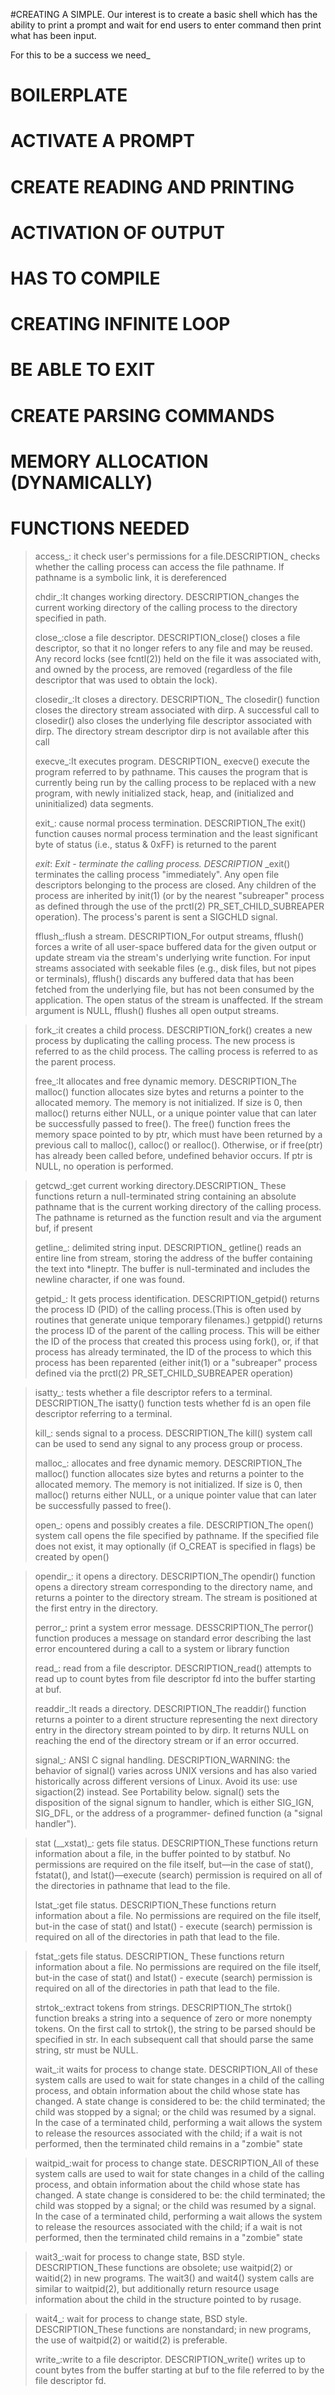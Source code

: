 #CREATING A SIMPLE.
Our interest is to create a basic shell which has the ability to print a prompt and wait for end users to enter command then print what has been input.

For this to be a success we need_
# BOILERPLATE
# ACTIVATE A PROMPT
# CREATE READING AND PRINTING
# ACTIVATION OF OUTPUT
# HAS TO COMPILE 
# CREATING INFINITE LOOP
# BE ABLE TO EXIT
# CREATE PARSING COMMANDS
# MEMORY ALLOCATION (DYNAMICALLY)
#
# FUNCTIONS NEEDED
>access_: it check user's permissions for a
>       file.DESCRIPTION_ checks whether the calling process can access the file
>              pathname.  If pathname is a symbolic link, it is dereferenced
>
>
>
>
>chdir_:It changes working directory. DESCRIPTION_changes
>       the current working directory of the calling
>       process to the directory specified in path.
>
>
>
>close_:close a file descriptor. DESCRIPTION_close()
>       closes a file descriptor, so that it no longer refers to
>       any file and may be reused.  Any record locks (see fcntl(2)) held
>       on the file it was associated with, and owned by the process, are
>       removed (regardless of the file descriptor that was used to obtain the lock).
>
>
>
>closedir_:It closes a directory. DESCRIPTION_ The closedir()
>       function closes the directory stream associated
>       with dirp.  A successful call to closedir() also closes the
>       underlying file descriptor associated with dirp.  The directory
>       stream descriptor dirp is not available after this call
>
>
>
>execve_:It executes program. DESCRIPTION_ execve() execute
>       the program referred to by pathname.  This
>       causes the program that is currently being run by the calling
>       process to be replaced with a new program, with newly initialized
>       stack, heap, and (initialized and uninitialized) data segments.
>
>
>
>exit_: cause normal process termination. DESCRIPTION_The exit()
>       function causes normal process termination and the
>       least significant byte of status (i.e., status & 0xFF) is
>       returned to the parent
>
>
>
>_exit_: _Exit - terminate the calling process. DESCRIPTION_ _exit()
>       terminates the calling process "immediately".  Any open
>       file descriptors belonging to the process are closed.  Any
>       children of the process are inherited by init(1) (or by the
	nearest "subreaper" process as defined through the use of the
        prctl(2) PR_SET_CHILD_SUBREAPER operation).  The process's parent
>       is sent a SIGCHLD signal.
>
>
>fflush_:flush a stream. DESCRIPTION_For output streams, fflush() forces a write of
>        all user-space buffered data for the given output or update
>        stream via the stream's underlying write function.
>        For input streams associated with seekable files (e.g., disk
         files, but not pipes or terminals), fflush() discards any
>        buffered data that has been fetched from the underlying file, but
>        has not been consumed by the application.
>        The open status of the stream is unaffected.
>        If the stream argument is NULL, fflush() flushes all open output
         streams.


>fork_:it creates a child process. DESCRIPTION_fork() creates a new process
>      by duplicating the calling process. The new process is referred to as
>      the child process.  The calling process is referred to as the parent process.
>
>
>free_:It allocates and free dynamic memory. DESCRIPTION_The malloc() function
>     allocates size bytes and returns a pointer to the allocated memory.
>     The memory is not initialized. If size is 0, then malloc() returns either
>     NULL, or a unique pointer value that can later be successfully passed to free().
>     The free() function frees the memory space pointed to by ptr, which must have
>     been returned by a previous call to malloc(), calloc() or realloc(). Otherwise,
      or if free(ptr) has already been called before, undefined behavior occurs.
      If ptr is NULL, no operation is performed.


>getcwd_:get current working directory.DESCRIPTION_ These functions return a
>        null-terminated string containing an absolute pathname that is the
>        current working directory of the calling process.  The pathname is
>        returned as the function result
>        and via the argument buf, if present
>
>
>getline_: delimited string input. DESCRIPTION_ getline() reads an entire line
>          from stream, storing the address of the buffer containing the text
>          into *lineptr.  The buffer is null-terminated and includes the
>          newline character, if one was found.
>
>
>getpid_: It gets process identification. DESCRIPTION_getpid() returns the
>       process ID (PID) of the calling process.(This is often used by routines
        that generate unique temporary filenames.)
        getppid() returns the process ID of the parent of the calling process.
	This will be either the ID of the process that created
>       this process using fork(), or, if that process has already
>       terminated, the ID of the process to which this process has been
>       reparented (either init(1) or a "subreaper" process defined via
	the prctl(2) PR_SET_CHILD_SUBREAPER operation)


>isatty_: tests whether a file descriptor refers to a terminal. DESCRIPTION_The isatty()
>         function tests whether fd is an open file descriptor
>         referring to a terminal.
>
>
>kill_: sends signal to a process. DESCRIPTION_The kill() system call can be used to send
>      any signal to any process group or process.
>
>
>malloc_: allocates and free dynamic memory. DESCRIPTION_The malloc() function
>        allocates size bytes and returns a pointer to the allocated memory.
>        The memory is not initialized.  If size is 0, then malloc() returns
>        either NULL, or a unique pointer value that can later be successfully
>        passed to free().
>
>
>open_: opens and possibly creates a file. DESCRIPTION_The open() system call opens
>       the file specified by pathname.  If the specified file does not exist,
	it may optionally (if O_CREAT is specified in flags) be created by open()


>opendir_: it opens a directory. DESCRIPTION_The opendir() function opens a directory
>          stream corresponding to the directory name, and returns a pointer to the
>          directory stream.  The stream is positioned at the first entry in the
>          directory.
>
>
>perror_: print a system error message. DESSCRIPTION_The perror() function produces
>         a message on standard error describing the last error encountered during
>         a call to a system or library function
>
>
>read_: read from a file descriptor. DESCRIPTION_read() attempts to read up to count
>       bytes from file descriptor fd into the buffer starting at buf.
>
>
>readdir_:It reads a directory. DESCRIPTION_The readdir() function returns a pointer
>         to a dirent structure representing the next directory entry in the directory
>         stream pointed to by dirp.  It returns NULL on reaching the end of the
>         directory stream or if an error occurred.
>
>
>signal_: ANSI C signal handling. DESCRIPTION_WARNING: the behavior of signal() varies
>         across UNIX versions and has also varied historically across different versions
>         of Linux.  Avoid its use: use sigaction(2) instead.  See Portability below.
>         signal() sets the disposition of the signal signum to handler,
	  which is either SIG_IGN, SIG_DFL, or the address of a programmer-
	  defined function (a "signal handler").


>stat (__xstat)_: gets file status. DESCRIPTION_These functions return information about a file,
	          in the buffer pointed to by statbuf.  No permissions are required on the file
>                 itself, but—in the case of stat(), fstatat(), and lstat()—execute
>                 (search) permission is required on all of the directories in
>                 pathname that lead to the file.
>
>
>lstat_:get file status. DESCRIPTION_These functions return information about a file.
>       No permissions are required on the file itself, but-in the case of stat()
	and lstat() - execute (search) permission is required on all of the directories
	in path that lead to the file.


>fstat_:gets file status. DESCRIPTION_ These functions return information about a file.
>       No permissions are required on the file itself, but-in the case of stat() and
>       lstat() - execute (search) permission is required on all of the directories in
>       path that lead to the file.
>
>
>strtok_:extract tokens from strings. DESCRIPTION_The strtok() function breaks
>        a string into a sequence of zero or more nonempty tokens.
>        On the first call to strtok(), the string to be parsed should be
>        specified in str.  In each subsequent call that should parse the same
>        string, str must be NULL.
>
>
>wait_:it waits for process to change state. DESCRIPTION_All of these system calls
>      are used to wait for state changes in a child of the calling process,
       and obtain information about the child whose state has changed.
       A state change is considered to be: the child terminated;
       the child was stopped by a signal; or the child was resumed by a signal.
       In the case of a terminated child, performing a wait allows the system
       to release the resources associated with the child; if a wait is not performed,
       then the terminated child remains in a "zombie" state


>waitpid_:wait for process to change state. DESCRIPTION_All of these system calls
>         are used to wait for state changes in a child of the calling process,
	  and obtain information about the child whose state has changed.
	  A state change is considered to be: the child terminated;
	  the child was stopped by a signal; or the child was resumed by a signal.
	  In the case of a terminated child, performing a wait allows the system to
	  release the resources associated with the child; if a wait is not performed,
	  then the terminated child remains in a "zombie" state


>wait3_:wait for process to change state, BSD style. DESCRIPTION_These functions
>       are obsolete; use waitpid(2) or waitid(2) in new programs.
>       The wait3() and wait4() system calls are similar to waitpid(2),
	but additionally return resource usage information about the
	child in the structure pointed to by rusage.


>wait4_: wait for process to change state, BSD style. DESCRIPTION_These functions
>        are nonstandard; in new programs, the use of waitpid(2)
>        or waitid(2) is preferable.
>
>
>write_:write to a file descriptor. DESCRIPTION_write() writes up to count bytes
>       from the buffer starting at buf to the file referred to by
>       the file descriptor fd.
